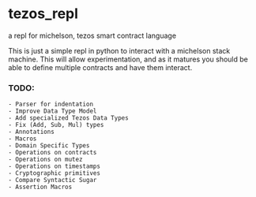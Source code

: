 # tezos_repl
a repl for michelson, tezos smart contract language

This is just a simple repl in python to interact with a michelson stack machine.  This will allow experimentation, and as it matures you should be able to define multiple contracts and have them interact.


### TODO:

    - Parser for indentation
    - Improve Data Type Model
    - Add specialized Tezos Data Types
    - Fix (Add, Sub, Mul) types
    - Annotations
    - Macros
    - Domain Specific Types
    - Operations on contracts
    - Operations on mutez
    - Operations on timestamps
    - Cryptographic primitives
    - Compare Syntactic Sugar
    - Assertion Macros
